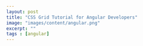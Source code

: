 ```yaml
---
layout: post
title: "CSS Grid Tutorial for Angular Developers"
image: "images/content/angular.png"
excerpt: "" 
tags : [angular]
---
```

